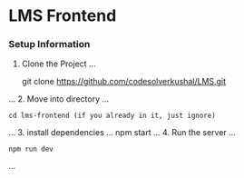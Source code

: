 # LMS Frontend

### Setup Information

1. Clone the Project
...

    git clone https://github.com/codesolverkushal/LMS.git
  
...
2. Move into directory
...

    cd lms-frontend (if you already in it, just ignore)
  
...
3. install dependencies
...
    npm start
 ...
4. Run the server
...

    npm run dev
  
...
